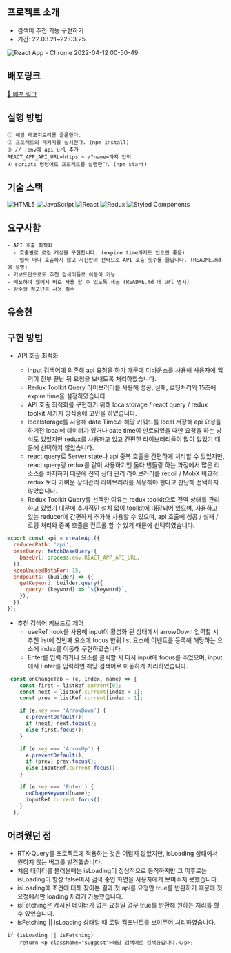 ## 프로젝트 소개

- 검색어 추천 기능 구현하기
- 기간: 22.03.21~22.03.25

![React App - Chrome 2022-04-12 00-50-49](https://user-images.githubusercontent.com/81687138/162780853-f421541b-f786-4dbc-bd56-182f31565a34.gif)


## 배포링크

[🚀 배포 링크](https://humanscape-ysh.netlify.app/)

## 실행 방법

```
① 해당 레포지토리를 클론한다.
② 프로젝트의 패키지를 설치한다. (npm install)
③ // .env에 api url 추가
REACT_APP_API_URL=https ~ /?name=까지 입력
④ scripts 명령어로 프로젝트를 실행한다. (npm start)
```





## 기술 스택

![HTML5](https://img.shields.io/badge/html5-%23E34F26.svg?style=for-the-badge&logo=html5&logoColor=white)
![JavaScript](https://img.shields.io/badge/javascript-%23323330.svg?style=for-the-badge&logo=javascript&logoColor=%23F7DF1E)
![React](https://img.shields.io/badge/react-%2320232a.svg?style=for-the-badge&logo=react&logoColor=%2361DAFB)
![Redux](https://img.shields.io/badge/redux-%23593d88.svg?style=for-the-badge&logo=redux&logoColor=white)
![Styled Components](https://img.shields.io/badge/styled--components-DB7093?style=for-the-badge&logo=styled-components&logoColor=white)
<br/>

## 요구사항

```
- API 호출 최적화
  - 호출별로 로컬 캐싱을 구현합니다. (expire time까지도 있으면 좋음)
  - 입력 마다 호출하지 않고 자신만의 전략으로 API 호출 횟수를 줄입니다. (README.md 에 설명)
- 키보드만으로도 추천 검색어들로 이동이 가능
- 배포하여 웹에서 바로 사용 할 수 있도록 제공 (README.md 에 url 명시)
- 함수형 컴포넌트 사용 필수
```



## 유송현

## 구현 방법

- API 호출 최적화

  - input 검색어에 의존해 api 요청을 하기 때문에 디바운스를 사용해 사용자에 입력이 전부 끝난 뒤 요청을 보내도록 처리하였습니다.
  - Redux Toolkit Query 라이브러리를 사용해 성공, 실패, 로딩처리와 15초에 expire time을 설정하였습니다.
  - API 호출 최적화를 구현하기 위해 localstorage / react query / redux toolkit 세가지 방식중에 고민을 하였습니다.
  - localstorage를 사용해 date Time과 해당 키워드를 local 저장해 api 요청을 하기전 local에 데이터가 있거나 date time이 만료되었을 때만 요청을 하는 방식도 있었지만 redux를 사용하고 있고 간편한 라이브러리들이 많이 있었기 때문에 선택하지 않았습니다.
  - react query로 Server state나 api 중복 호출을 간편하게 처리할 수 있었지만, react query랑 redux를 같이 사용하기엔 둘다 번들링 하는 과정에서 많은 리소스를 차지하기 때문에 전역 상태 관리 라이브러리를 recoil / MobX 비교적 redux 보다 가벼운 상태관리 라이브러리를 사용해야 한다고 판단해 선택하지 않았습니다.
  - Redux Toolkit Query를 선택한 이유는 redux toolkit으로 전역 상태를 관리하고 있었기 때문에 추가적인 설치 없이 toolkit에 내장되어 있으며, 사용하고 있는 reducer에 간편하게 추가해 사용할 수 있으며, api 호출에 성공 / 실패 / 로딩 처리와 중복 호출을 컨트롤 할 수 있기 때문에 선택하였습니다.

```javascript
export const api = createApi({
  reducerPath: 'api',
  baseQuery: fetchBaseQuery({
    baseUrl: process.env.REACT_APP_API_URL,
  }),
  keepUnusedDataFor: 15,
  endpoints: (builder) => ({
    getKeyword: builder.query({
      query: (keyword) => `${keyword}`,
    }),
  }),
});
```

- 추천 검색어 키보드로 제어
  - useRef hook을 사용해 input이 활성화 된 상태에서 arrowDown 입력할 시 추천 list에 첫번째 요소에 focus 한뒤 list 요소에 이벤트를 등록해 해당하는 요소에 index를 이동해 구현하였습니다.
  - Enter를 입력 하거나 요소를 클릭할 시 다시 input에 focus를 주었으며, input에서 Enter를 입력하면 해당 검색어로 이동하게 처리하였습니다.

```javascript
 const onChangeTab = (e, index, name) => {
    const first = listRef.current[0];
    const next = listRef.current[index + 1];
    const prev = listRef.current[index - 1];

    if (e.key === 'ArrowDown') {
      e.preventDefault();
      if (next) next.focus();
      else first.focus();
    }

    if (e.key === 'ArrowUp') {
      e.preventDefault();
      if (prev) prev.focus();
      else inputRef.current.focus();
    }

    if (e.key === 'Enter') {
      onChageKeyword(name);
      inputRef.current.focus();
    }
  };
```

## 어려웠던 점
- RTK-Query를 프로젝트에 적용하는 것은 어렵지 않았지만, isLoading 상태에서 원하지 않는 버그를 발견했습니다.
- 처음 데이터를 불러올때는 isLoading이 정상적으로 동작하지만 그 이후로는 isLoading이 항상 false여서 검색 중인 화면을 사용자에게 보여주지 못했습니다.
- isLoading에 조건에 대해 찾아본 결과 첫 api를 요청만 true를 반환하기 때문에 첫 요청에서만 loading 처리가 가능했습니다. 
- isFetching은 캐시된 데이터가 없는 요청일 경우 true를 반환해 원하는 처리를 할 수 있었습니다.
- isFetching || isLoading 상태일 때 로딩 컴포넌트를 보여주어 처리하였습니다.
```
if (isLoading || isFetching)
    return <p className="suggest">해당 검색어로 검색중입니다.</p>;
```
